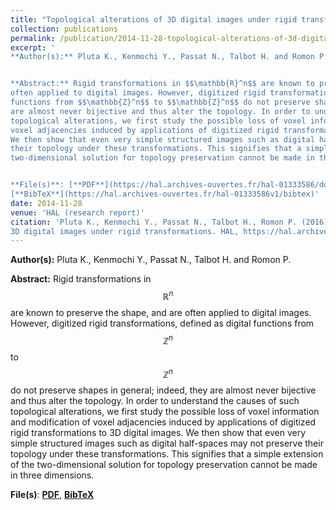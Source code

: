 ```yaml
---
title: "Topological alterations of 3D digital images under rigid transformations"
collection: publications
permalink: /publication/2014-11-28-topological-alterations-of-3d-digital-images-under-rigid-transformations 
excerpt: '
**Author(s):** Pluta K., Kenmochi Y., Passat N., Talbot H. and Romon P.


**Abstract:** Rigid transformations in $$\mathbb{R}^n$$ are known to preserve the shape, and are
often applied to digital images. However, digitized rigid transformations, defined as digital
functions from $$\mathbb{Z}^n$$ to $$\mathbb{Z}^n$$ do not preserve shapes in general; indeed, they
are almost never bijective and thus alter the topology. In order to understand the causes of such
topological alterations, we first study the possible loss of voxel information and modification of
voxel adjacencies induced by applications of digitized rigid transformations to 3D digital images.
We then show that even very simple structured images such as digital half-spaces may not preserve
their topology under these transformations. This signifies that a simple extension of the
two-dimensional solution for topology preservation cannot be made in three dimensions.


**File(s)**: [**PDF**](https://hal.archives-ouvertes.fr/hal-01333586/document),
[**BibTeX**](https://hal.archives-ouvertes.fr/hal-01333586v1/bibtex)' 
date: 2014-11-28
venue: 'HAL (research report)'
citation: 'Pluta K., Kenmochi Y., Passat N., Talbot H., Romon P. (2016) Topological alterations of
3D digital images under rigid transformations. HAL, https://hal.archives-ouvertes.fr/hal-01333586'
---
```

**Author(s):** Pluta K., Kenmochi Y., Passat N., Talbot H. and Romon P.


**Abstract:** Rigid transformations in $$\mathbb{R}^n$$ are known to preserve the shape, and are
often applied to digital images. However, digitized rigid transformations, defined as digital
functions from $$\mathbb{Z}^n$$ to $$\mathbb{Z}^n$$ do not preserve shapes in general; indeed, they
are almost never bijective and thus alter the topology. In order to understand the causes of such
topological alterations, we first study the possible loss of voxel information and modification of
voxel adjacencies induced by applications of digitized rigid transformations to 3D digital images.
We then show that even very simple structured images such as digital half-spaces may not preserve
their topology under these transformations. This signifies that a simple extension of the
two-dimensional solution for topology preservation cannot be made in three dimensions.


**File(s)**: [**PDF**](https://hal.archives-ouvertes.fr/hal-01333586/document),
[**BibTeX**](https://hal.archives-ouvertes.fr/hal-01333586v1/bibtex)

